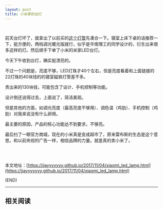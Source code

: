 ```yaml
---
layout: post
title: 小米家的台灯
---
```


<br/>

前天台灯坏了，就拿出了以前买的[这个灯管](https://detail.tmall.com/item.htm?id=39184915090)先凑合一下。寝室上床下桌的话推荐一下，挺方便的，两档调光暖光版就行，似乎是华南理工的同学设计的，衍生出来很多这样的灯。然后顺手下单了小米的米家LED台灯。

今天下午收到台灯，确实挺漂亮的。

不过一个问题是，亮度不够，LED灯珠才40个左右，但是亮度看着和上面链接的22灯珠的40块钱的的寝室磁铁灯管差不多。

贵出来的130块钱，可能包含了设计、手机控制等功能。

设计倒还说得过去，上面说了，简洁美观。

但是其他的方面，如调光亮度（最高亮度不够用）、调色温（鸡肋）、手机控制（鸡肋）对我来说没有什么卵用。

最主要的原因，产品的核心功能达不到要求，不够亮。

最后扫了一眼官方商城，现在的小米真是变成超市了，原来雷布斯的生态是这个意思。和以前央视的广告一样，相信品牌的力量。就差真的卖小米了。


<br/><br/>

本文地址：[https://jjayyyyyyy.github.io/2017/11/04/xiaomi_led_lamp.html](https://jjayyyyyyy.github.io/2017/11/04/xiaomi_led_lamp.html)


(END)

---

##	相关阅读
